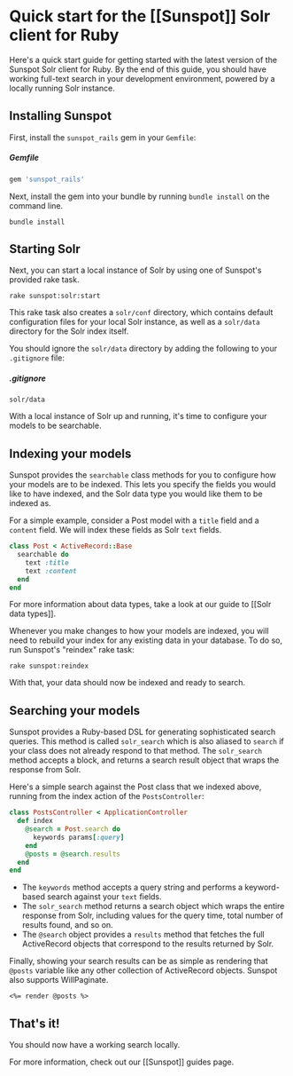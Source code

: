 # Quick start for the [[Sunspot]] Solr client for Ruby

Here's a quick start guide for getting started with the latest version of the Sunspot Solr client for Ruby. By the end of this guide, you should have working full-text search in your development environment, powered by a locally running Solr instance.

## Installing Sunspot

First, install the `sunspot_rails` gem in your `Gemfile`:

##### Gemfile
```ruby
gem 'sunspot_rails'
```

Next, install the gem into your bundle by running `bundle install` on the command line.

    bundle install

## Starting Solr

Next, you can start a local instance of Solr by using one of Sunspot's provided rake task.

    rake sunspot:solr:start

This rake task also creates a `solr/conf` directory, which contains default configuration files for your local Solr instance, as well as a `solr/data` directory for the Solr index itself.

You should ignore the `solr/data` directory by adding the following to your `.gitignore` file:

##### .gitignore
    solr/data

With a local instance of Solr up and running, it's time to configure your models to be searchable.

## Indexing your models

Sunspot provides the `searchable` class methods for you to configure how your models are to be indexed. This lets you specify the fields you would like to have indexed, and the Solr data type you would like them to be indexed as.

For a simple example, consider a Post model with a `title` field and a `content` field. We will index these fields as Solr `text` fields.

```ruby
class Post < ActiveRecord::Base
  searchable do
    text :title
    text :content
  end
end
```

For more information about data types, take a look at our guide to [[Solr data types]].

Whenever you make changes to how your models are indexed, you will need to rebuild your index for any existing data in your database. To do so, run Sunspot's "reindex" rake task:

    rake sunspot:reindex

With that, your data should now be indexed and ready to search.

## Searching your models

Sunspot provides a Ruby-based DSL for generating sophisticated search queries. This method is called `solr_search` which is also aliased to `search` if your class does not already respond to that method. The `solr_search` method accepts a block, and returns a search result object that wraps the response from Solr.

Here's a simple search against the Post class that we indexed above, running from the index action of the `PostsController`:

```ruby
class PostsController < ApplicationController
  def index
    @search = Post.search do
      keywords params[:query]
    end
    @posts = @search.results
  end
end
```

- The `keywords` method accepts a query string and performs a keyword-based search against your `text` fields.
- The `solr_search` method returns a search object which wraps the entire response from Solr, including values for the query time, total number of results found, and so on.
- The `@search` object provides a `results` method that fetches the full ActiveRecord objects that correspond to the results returned by Solr.

Finally, showing your search results can be as simple as rendering that `@posts` variable like any other collection of ActiveRecord objects. Sunspot also supports WillPaginate.

```erb
<%= render @posts %>
```

## That's it!

You should now have a working search locally.

For more information, check out our [[Sunspot]] guides page.